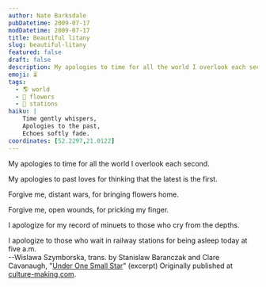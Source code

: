 ```yaml
---
author: Nate Barksdale
pubDatetime: 2009-07-17
modDatetime: 2009-07-17
title: Beautiful litany
slug: beautiful-litany
featured: false
draft: false
description: My apologies to time for all the world I overlook each second.
emoji: ⏳  
tags:
  - 🌎 world  
  - 🌼 flowers  
  - 🚉 stations  
haiku: |
    Time gently whispers,  
    Apologies to the past,  
    Echoes softly fade.  
coordinates: [52.2297,21.0122]
---
```


My apologies to time for all the world I overlook each second.  
  
My apologies to past loves for thinking that the latest is the first.  
  
Forgive me, distant wars, for bringing flowers home.  
  
Forgive me, open wounds, for pricking my finger.  
  
I apologize for my record of minuets to those who cry from the depths.  
  
I apologize to those who wait in railway stations for being asleep today at five a.m.  
--Wislawa Szymborska, trans. by Stanislaw Baranczak and Clare Cavanaugh, "[Under One Small Star](http://www.poemhunter.com/poem/under-one-small-star/)" (excerpt) Originally published at [culture-making.com](http://www.culture-making.com).
